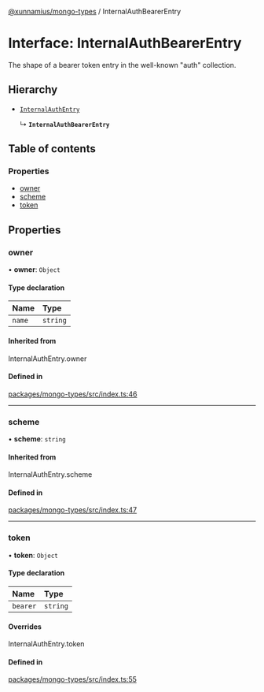[@xunnamius/mongo-types][1] / InternalAuthBearerEntry

# Interface: InternalAuthBearerEntry

The shape of a bearer token entry in the well-known "auth" collection.

## Hierarchy

- [`InternalAuthEntry`][2]

  ↳ **`InternalAuthBearerEntry`**

## Table of contents

### Properties

- [owner][3]
- [scheme][4]
- [token][5]

## Properties

### owner

• **owner**: `Object`

#### Type declaration

| Name   | Type     |
| :----- | :------- |
| `name` | `string` |

#### Inherited from

InternalAuthEntry.owner

#### Defined in

[packages/mongo-types/src/index.ts:46][6]

---

### scheme

• **scheme**: `string`

#### Inherited from

InternalAuthEntry.scheme

#### Defined in

[packages/mongo-types/src/index.ts:47][7]

---

### token

• **token**: `Object`

#### Type declaration

| Name     | Type     |
| :------- | :------- |
| `bearer` | `string` |

#### Overrides

InternalAuthEntry.token

#### Defined in

[packages/mongo-types/src/index.ts:55][8]

[1]: ../README.md
[2]: ../README.md#internalauthentry
[3]: InternalAuthBearerEntry.md#owner
[4]: InternalAuthBearerEntry.md#scheme
[5]: InternalAuthBearerEntry.md#token
[6]:
  https://github.com/Xunnamius/typescript-utils/blob/41ff524/packages/mongo-types/src/index.ts#L46
[7]:
  https://github.com/Xunnamius/typescript-utils/blob/41ff524/packages/mongo-types/src/index.ts#L47
[8]:
  https://github.com/Xunnamius/typescript-utils/blob/41ff524/packages/mongo-types/src/index.ts#L55
